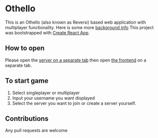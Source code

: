 # Othello
This is an Othello (also known as Reversi) based web application with multiplayer functionality. Here is some more [background info](https://en.wikipedia.org/wiki/Reversi)
This project was bootstrapped with [Create React App](https://github.com/facebook/create-react-app).

## How to open
Please open the [server on a separate tab](https://othollo.herokuapp.com/) then open [the frontend](https://optimistic-lichterman-8158db.netlify.app/) on a separate tab.

## To start game
1. Select singleplayer or multiplayer
2. Input your username you want displayed
3. Select the server you want to join or create a server yourself.

## Contributions
Any pull requests are welcome